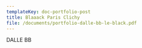 ```yaml
---
templateKey: doc-portfolio-post
title: Blaaack Paris Clichy
file: /documents/portfolio-dalle-bb-le-black.pdf
---
```

DALLE BB